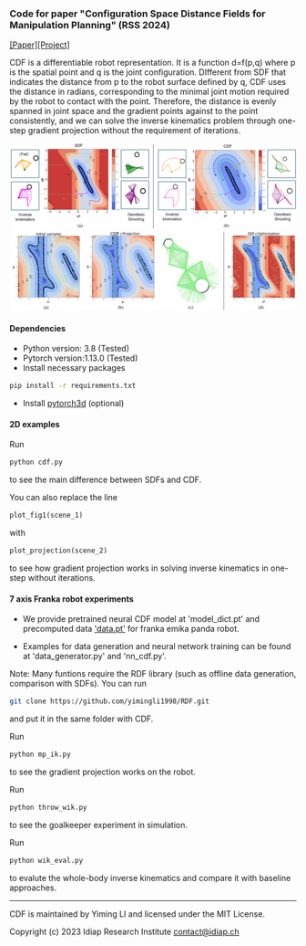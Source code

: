 ### Code for paper "Configuration Space Distance Fields for Manipulation Planning" (RSS 2024)

[[Paper]](https://arxiv.org/abs/2406.01137)[[Project]](https://sites.google.com/view/cdfmp)

CDF is a differentiable robot representation. It is a function d=f(p,q) where p is the spatial point and q is the joint configuration. DIfferent from SDF that indicates the distance from p to the robot surface defined by q, CDF uses the distance in radians, corresponding to the minimal joint motion required by the robot to contact with the point. Therefore, the distance is evenly spanned in joint space and the gradient points against to the point consistently, and we can solve the inverse kinematics problem through one-step gradient projection without the requirement of iterations.

<img src='2Dexamples/fig1.png'/>
<img src='2Dexamples/gp.png'/>

#### Dependencies
- Python version: 3.8 (Tested)
- Pytorch version:1.13.0 (Tested)
- Install necessary packages

```sh
pip install -r requirements.txt
```

- Install [pytorch3d](https://pytorch3d.org/) (optional)

#### 2D examples

Run

```sh
python cdf.py
```
to see the main difference between SDFs and CDF. 

You can also replace the line 
```python
plot_fig1(scene_1)
```
with 
```python
plot_projection(scene_2)
```
to see how gradient projection works in solving inverse kinematics in one-step without iterations.

#### 7 axis Franka robot experiments

- We provide pretrained neural CDF model at 'model_dict.pt' and precomputed data ['data.pt'](https://drive.google.com/file/d/1vMs9M03gMBC8sZLV336S2bfFvYykO2Qz/view?usp=sharing) for franka emika panda robot. 

- Examples for data generation and neural network training can be found at 'data_generator.py' and  'nn_cdf.py'.

Note: Many funtions require the RDF library (such as offline data generation, comparison with SDFs). You can run 
```sh
git clone https://github.com/yimingli1998/RDF.git
```
and put it in the same folder with CDF. 

Run 
```sh
python mp_ik.py
```
to see the gradient projection works on the robot.

Run 
```sh
python throw_wik.py 
```
to see the goalkeeper experiment in simulation.

Run 
```sh
python wik_eval.py 
```
to evalute the whole-body inverse kinematics and compare it with baseline approaches.

--------------------------------------------------------

CDF is maintained by Yiming LI and licensed under the MIT License.

Copyright (c) 2023 Idiap Research Institute <contact@idiap.ch>